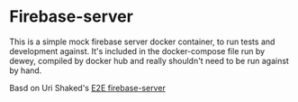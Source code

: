 # Firebase-server

This is a simple mock firebase server docker container, to run tests and development against. It's included in the docker-compose file run by dewey, compiled by docker hub and really shouldn't need to be run against by hand.

Basd on Uri Shaked's [E2E firebase-server](https://www.firebase.com/blog/2015-04-24-end-to-end-testing-firebase-server.html)
